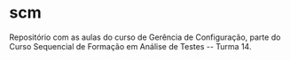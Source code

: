 scm
===

Repositório com as aulas do curso de Gerência de Configuração, parte do Curso Sequencial de Formação em Análise de Testes -- Turma 14.

